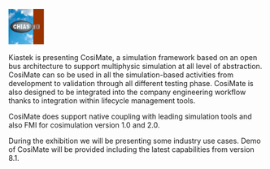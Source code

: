 <p><a style="border-bottom: 0px solid #ccc;" href="???
"><img src="exhibitor_19.svg" style="height:70px;width:auto;" /></a></p>
<p>Kiastek is presenting CosiMate,  a simulation framework based on an open bus architecture to support multiphysic simulation at all level of abstraction.
CosiMate can so be used in all the simulation-based activities from development to validation through all different testing phase.
CosiMate is also designed to be integrated into the company engineering workflow thanks to integration within lifecycle management tools.</p>

<p>CosiMate does support native coupling with leading simulation tools and also FMI for cosimulation version 1.0 and 2.0.</p>

<p>During the exhibition we will be presenting some industry use cases.
Demo of CosiMate will be provided including the latest capabilities from version 8.1.</p>